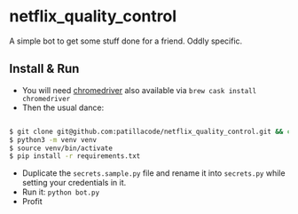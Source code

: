 # netflix_quality_control

A simple bot to get some stuff done for a friend.
Oddly specific.

## Install & Run

- You will need [chromedriver](https://sites.google.com/a/chromium.org/chromedriver/home) also available via `brew cask install chromedriver`
- Then the usual dance:
```bash

$ git clone git@github.com:patillacode/netflix_quality_control.git && cd netflix_quality_control
$ python3 -m venv venv
$ source venv/bin/activate
$ pip install -r requirements.txt
```
- Duplicate the `secrets.sample.py` file and rename it into `secrets.py` while setting your credentials in it.
- Run it: `python bot.py`
- Profit
